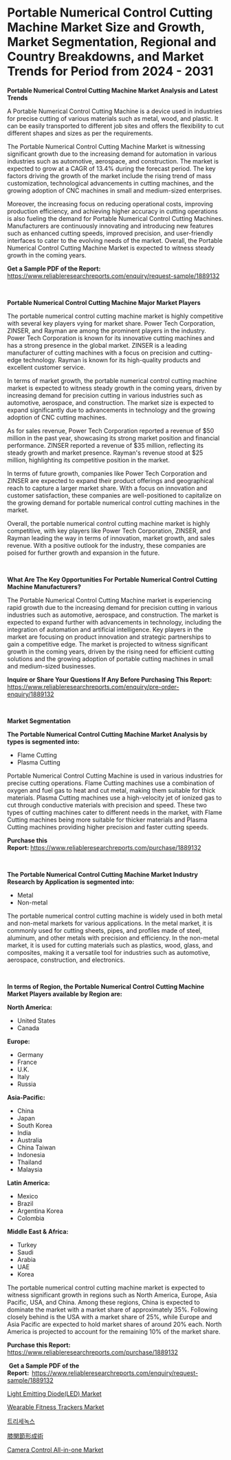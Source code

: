 <p><h1>Portable Numerical Control Cutting Machine Market Size and Growth, Market Segmentation, Regional and Country Breakdowns, and Market Trends for Period from 2024 -  2031</h1></p><p><strong>Portable Numerical Control Cutting Machine Market Analysis and Latest Trends</strong></p>
<p><p>A Portable Numerical Control Cutting Machine is a device used in industries for precise cutting of various materials such as metal, wood, and plastic. It can be easily transported to different job sites and offers the flexibility to cut different shapes and sizes as per the requirements.</p><p>The Portable Numerical Control Cutting Machine Market is witnessing significant growth due to the increasing demand for automation in various industries such as automotive, aerospace, and construction. The market is expected to grow at a CAGR of 13.4% during the forecast period. The key factors driving the growth of the market include the rising trend of mass customization, technological advancements in cutting machines, and the growing adoption of CNC machines in small and medium-sized enterprises.</p><p>Moreover, the increasing focus on reducing operational costs, improving production efficiency, and achieving higher accuracy in cutting operations is also fueling the demand for Portable Numerical Control Cutting Machines. Manufacturers are continuously innovating and introducing new features such as enhanced cutting speeds, improved precision, and user-friendly interfaces to cater to the evolving needs of the market. Overall, the Portable Numerical Control Cutting Machine Market is expected to witness steady growth in the coming years.</p></p>
<p><strong>Get a Sample PDF of the Report:&nbsp;</strong> <a href="https://www.reliableresearchreports.com/enquiry/request-sample/1889132">https://www.reliableresearchreports.com/enquiry/request-sample/1889132</a></p>
<p>&nbsp;</p>
<p><strong>Portable Numerical Control Cutting Machine Major Market Players</strong></p>
<p><p>The portable numerical control cutting machine market is highly competitive with several key players vying for market share. Power Tech Corporation, ZINSER, and Rayman are among the prominent players in the industry. Power Tech Corporation is known for its innovative cutting machines and has a strong presence in the global market. ZINSER is a leading manufacturer of cutting machines with a focus on precision and cutting-edge technology. Rayman is known for its high-quality products and excellent customer service.</p><p>In terms of market growth, the portable numerical control cutting machine market is expected to witness steady growth in the coming years, driven by increasing demand for precision cutting in various industries such as automotive, aerospace, and construction. The market size is expected to expand significantly due to advancements in technology and the growing adoption of CNC cutting machines.</p><p>As for sales revenue, Power Tech Corporation reported a revenue of $50 million in the past year, showcasing its strong market position and financial performance. ZINSER reported a revenue of $35 million, reflecting its steady growth and market presence. Rayman's revenue stood at $25 million, highlighting its competitive position in the market.</p><p>In terms of future growth, companies like Power Tech Corporation and ZINSER are expected to expand their product offerings and geographical reach to capture a larger market share. With a focus on innovation and customer satisfaction, these companies are well-positioned to capitalize on the growing demand for portable numerical control cutting machines in the market.</p><p>Overall, the portable numerical control cutting machine market is highly competitive, with key players like Power Tech Corporation, ZINSER, and Rayman leading the way in terms of innovation, market growth, and sales revenue. With a positive outlook for the industry, these companies are poised for further growth and expansion in the future.</p></p>
<p>&nbsp;</p>
<p><strong>What Are The Key Opportunities For Portable Numerical Control Cutting Machine Manufacturers?</strong></p>
<p><p>The Portable Numerical Control Cutting Machine market is experiencing rapid growth due to the increasing demand for precision cutting in various industries such as automotive, aerospace, and construction. The market is expected to expand further with advancements in technology, including the integration of automation and artificial intelligence. Key players in the market are focusing on product innovation and strategic partnerships to gain a competitive edge. The market is projected to witness significant growth in the coming years, driven by the rising need for efficient cutting solutions and the growing adoption of portable cutting machines in small and medium-sized businesses.</p></p>
<p><strong>Inquire or Share Your Questions If Any Before Purchasing This Report:</strong> <a href="https://www.reliableresearchreports.com/enquiry/pre-order-enquiry/1889132">https://www.reliableresearchreports.com/enquiry/pre-order-enquiry/1889132</a></p>
<p>&nbsp;</p>
<p><strong>Market Segmentation</strong></p>
<p><strong>The Portable Numerical Control Cutting Machine Market Analysis by types is segmented into:</strong></p>
<p><ul><li>Flame Cutting</li><li>Plasma Cutting</li></ul></p>
<p><p>Portable Numerical Control Cutting Machine is used in various industries for precise cutting operations. Flame Cutting machines use a combination of oxygen and fuel gas to heat and cut metal, making them suitable for thick materials. Plasma Cutting machines use a high-velocity jet of ionized gas to cut through conductive materials with precision and speed. These two types of cutting machines cater to different needs in the market, with Flame Cutting machines being more suitable for thicker materials and Plasma Cutting machines providing higher precision and faster cutting speeds.</p></p>
<p><strong>Purchase this Report:&nbsp;</strong><a href="https://www.reliableresearchreports.com/purchase/1889132">https://www.reliableresearchreports.com/purchase/1889132</a></p>
<p>&nbsp;</p>
<p><strong>The Portable Numerical Control Cutting Machine Market Industry Research by Application is segmented into:</strong></p>
<p><ul><li>Metal</li><li>Non-metal</li></ul></p>
<p><p>The portable numerical control cutting machine is widely used in both metal and non-metal markets for various applications. In the metal market, it is commonly used for cutting sheets, pipes, and profiles made of steel, aluminum, and other metals with precision and efficiency. In the non-metal market, it is used for cutting materials such as plastics, wood, glass, and composites, making it a versatile tool for industries such as automotive, aerospace, construction, and electronics.</p></p>
<p>&nbsp;</p>
<p><strong>In terms of Region, the Portable Numerical Control Cutting Machine Market Players available by Region are:</strong></p>
<p>
    <p> <strong> North America: </strong>
        <ul>
            <li>United States</li>
            <li>Canada</li>
        </ul>
        </p> 
    <p> <strong> Europe: </strong>
        <ul>
            <li>Germany</li>
            <li>France</li>
            <li>U.K.</li>
            <li>Italy</li>
            <li>Russia</li>
        </ul>
        </p> 
    <p> <strong> Asia-Pacific: </strong>
        <ul>
            <li>China</li>
            <li>Japan</li>
            <li>South Korea</li>
            <li>India</li>
            <li>Australia</li>
            <li>China Taiwan</li>
            <li>Indonesia</li>
            <li>Thailand</li>
            <li>Malaysia</li>
        </ul>
        </p> 
    <p> <strong> Latin America: </strong>
        <ul>
            <li>Mexico</li>
            <li>Brazil</li>
            <li>Argentina Korea</li>
            <li>Colombia</li>
        </ul>
        </p> 
    <p> <strong> Middle East & Africa: </strong>
        <ul>
            <li>Turkey</li>
            <li>Saudi</li>
            <li>Arabia</li>
            <li>UAE</li>
            <li>Korea</li>
        </ul>
    </p>
    </p>
<p><p>The portable numerical control cutting machine market is expected to witness significant growth in regions such as North America, Europe, Asia Pacific, USA, and China. Among these regions, China is expected to dominate the market with a market share of approximately 35%. Following closely behind is the USA with a market share of 25%, while Europe and Asia Pacific are expected to hold market shares of around 20% each. North America is projected to account for the remaining 10% of the market share.</p></p>
<p><strong>Purchase this Report: </strong><a href="https://www.reliableresearchreports.com/purchase/1889132">https://www.reliableresearchreports.com/purchase/1889132</a></p>
<p>&nbsp;<strong>Get a Sample PDF of the Report:&nbsp;&nbsp;</strong><a href="https://www.reliableresearchreports.com/enquiry/request-sample/1889132">https://www.reliableresearchreports.com/enquiry/request-sample/1889132</a></p>
<p><strong></strong></p>
<p><p><a href="https://natural-crush-b99.notion.site/Light-Emitting-Diode-LED-Market-Size-Reflecting-a-Forecast-Till-2031-Market-By-Type-By-Applicatio-3ac2ce5916674bda9e3c151d737694b2">Light Emitting Diode(LED) Market</a></p><p><a href="https://view.publitas.com/reportprime-1/wearable-fitness-trackers-market-dynamics-2024-2031-also-about-its-market-trends-projections-and-opportunities/">Wearable Fitness Trackers Market</a></p><p><a href="https://medium.com/@ttmjshfrgiff14/%ED%8A%B8%EB%A6%AC%EC%84%A0%EC%98%A5%EC%8A%A4-%EC%8B%9C%EC%9E%A5-%EC%9D%B8%EC%82%AC%EC%9D%B4%ED%8A%B8-%EC%8B%9C%EC%9E%A5-%EB%8F%99%ED%96%A5-%EC%84%B1%EC%9E%A5-2024%EB%85%84%EB%B6%80%ED%84%B0-2031%EB%85%84%EA%B9%8C%EC%A7%80-%EC%98%88%EC%83%81%EB%90%9C-%EC%98%88%EC%B8%A1-0bb5469055e9">트리세녹스</a></p><p><a href="https://medium.com/@donnaieme/%E8%86%9D%E9%96%A2%E7%AF%80%E5%BD%A2%E6%88%90%E8%A1%93%E5%B8%82%E5%A0%B4%E8%A6%8F%E6%A8%A1-%E5%B8%82%E5%A0%B4%E5%B1%95%E6%9C%9B%E3%81%A8%E5%B8%82%E5%A0%B4%E4%BA%88%E6%B8%AC-2024%E5%B9%B4%E3%81%8B%E3%82%892031%E5%B9%B4-753a7d1467d8">膝関節形成術</a></p><p><a href="https://github.com/timeliteaut/Market-Research-Report-List-1/blob/main/camera-control-all-in-one-market.md">Camera Control All-in-one Market</a></p></p>